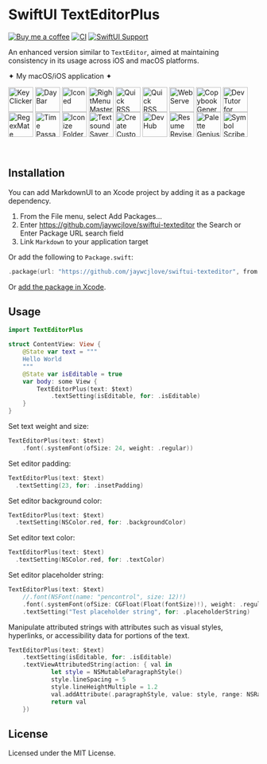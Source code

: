 SwiftUI TextEditorPlus
===

[![Buy me a coffee](https://img.shields.io/badge/Buy%20me%20a%20coffee-048754?logo=buymeacoffee)](https://jaywcjlove.github.io/#/sponsor)
[![CI](https://github.com/jaywcjlove/swiftui-texteditor/actions/workflows/ci.yml/badge.svg)](https://github.com/jaywcjlove/swiftui-texteditor/actions/workflows/ci.yml)
[![SwiftUI Support](https://shields.io/badge/SwiftUI-macOS%20v11%20%7C%20iOS%20v13-green?logo=Swift&style=flat)](https://swiftpackageindex.com/jaywcjlove/swiftui-texteditor)

An enhanced version similar to `TextEditor`, aimed at maintaining consistency in its usage across iOS and macOS platforms.

✦ My macOS/iOS application ✦

<p style="display: inline_block">
    <a target="_blank" href="https://wangchujiang.com/key-clicker/" title="KeyClicker for macOS"><img align="center" alt="KeyClicker" height="50" width="50" src="https://github.com/user-attachments/assets/5a19fcb9-cb81-4855-b4ea-31c604d9612a"></a>
    <a target="_blank" href="https://wangchujiang.com/daybar/" title="DayBar for macOS"><img align="center" alt="DayBar" height="50" width="50" src="https://github.com/user-attachments/assets/b67d4a2e-92e2-4d8c-8c6f-2a1eb3e2fa93"></a>
    <a target="_blank" href="https://wangchujiang.com/iconed/" title="Iconed for macOS"><img align="center" alt="Iconed" height="50" width="50" src="https://github.com/user-attachments/assets/8a35dc7b-4faf-4e2a-9311-f66d6844a896"></a>
    <a target="_blank" href="https://wangchujiang.com/rightmenu-master/" title="RightMenu Master for macOS"><img align="center" alt="RightMenu Master" height="50" width="50" src="https://github.com/user-attachments/assets/39a76541-71bf-4de7-a01c-c62f0557dff5"></a>
    <a target="_blank" href="https://wangchujiang.com/paste-quick/" title="Paste Quick for macOS"><img align="center" alt="Quick RSS" height="50" width="50" src="https://github.com/user-attachments/assets/bdaad5b7-9810-44ce-8f17-8410864465d2"></a>
    <a target="_blank" href="https://wangchujiang.com/quick-rss/" title="Quick RSS for macOS/iOS"><img align="center" alt="Quick RSS" height="50" width="50" src="https://github.com/user-attachments/assets/374106b5-a448-4d1d-9ccb-b04b6bc681ed"></a>
    <a target="_blank" href="https://wangchujiang.com/web-serve/" title="Web Serve for macOS"><img align="center" alt="Web Serve" height="50" width="50" src="https://github.com/user-attachments/assets/e1d9f76f-0f3d-4ba5-8a15-253ee173bb1c"></a>
    <a target="_blank" href="https://wangchujiang.com/copybook-generator/" title="Copybook Generator for macOS/iOS"><img align="center" alt="Copybook Generator" height="50" width="50" src="https://github.com/jaywcjlove/jaywcjlove/assets/1680273/b90e42ff-158b-4534-82ca-5898fd0e8d73"></a>
    <a target="_blank" href="https://wangchujiang.com/devtutor/" title="DevTutor for macOS/iOS"><img align="center" alt="DevTutor for SwiftUI" height="50" width="50" src="https://github.com/jaywcjlove/jaywcjlove/assets/1680273/f15c154d-0192-48eb-8e0e-9e245ffd974a"></a>
    <a target="_blank" href="https://wangchujiang.com/regex-mate/" title="RegexMate for macOS/iOS"><img align="center" alt="RegexMate" height="50" width="50" src="https://github.com/jaywcjlove/jaywcjlove/assets/1680273/aabe5aa9-9a96-4390-8bed-c3e4023d0dea"></a>
    <a target="_blank" href="https://wangchujiang.com/time-passage/" title="Time Passage for macOS/iOS"><img align="center" alt="Time Passage" height="50" width="50" src="https://github.com/jaywcjlove/time-passage/assets/1680273/6f30e429-e6f3-4dbe-9921-a5effe2a05e9"></a>
    <a target="_blank" href="https://wangchujiang.com/IconizeFolder/" title="IconizeFolder for macOS"><img align="center" alt="Iconize Folder" height="50" width="50" src="https://github.com/jaywcjlove/jaywcjlove/assets/1680273/fa9d8b9c-1e51-4ded-877c-fa5b21c47220"></a>
    <a target="_blank" href="https://wangchujiang.com/TextSoundSaver/" title="Textsound Saver for macOS/iOS"><img align="center" alt="Textsound Saver" height="50" width="50" src="https://github.com/jaywcjlove/jaywcjlove/assets/1680273/0595e842-980b-4574-8891-a8ba853a08be"></a>
    <a target="_blank" href="https://wangchujiang.com/create-custom-symbols/" title="Create Custom Symbols for macOS"><img align="center" alt="Create Custom Symbols" height="50" width="50" src="https://github.com/jaywcjlove/jaywcjlove/assets/1680273/8cd022ce-a3f1-4e89-b7c6-6fbd0d4db77c"></a>
    <a target="_blank" href="https://wangchujiang.com/DevHub/" title="DevHub for macOS"><img align="center" alt="DevHub" height="50" width="50" src="https://github.com/user-attachments/assets/4a44a4fd-67ce-430b-af0a-72f18feaa47d"></a>
    <a target="_blank" href="https://wangchujiang.com/ResumeRevise/" title="Resume Revise for macOS"><img align="center" alt="Resume Revise" height="50" width="50" src="https://github.com/jaywcjlove/jaywcjlove/assets/1680273/c9954a20-1905-48de-bdf8-d71837974aa2"></a>
    <a target="_blank" href="https://wangchujiang.com/palette-genius/" title="Palette Genius for macOS"><img align="center" alt="Palette Genius" height="50" width="50" src="https://github.com/jaywcjlove/jaywcjlove/assets/1680273/27340413-d355-45b2-8f6f-6ac37682d957"></a>
    <a target="_blank" href="https://wangchujiang.com/symbol-scribe/" title="Symbol Scribe for macOS"><img align="center" alt="Symbol Scribe" height="50" width="50" src="https://github.com/jaywcjlove/jaywcjlove/assets/1680273/c7249f05-fa70-4def-a1e9-571d5f171fc9"></a>
</p>
<br>

## Installation

You can add MarkdownUI to an Xcode project by adding it as a package dependency.

1. From the File menu, select Add Packages…
2. Enter https://github.com/jaywcjlove/swiftui-texteditor the Search or Enter Package URL search field
3. Link `Markdown` to your application target

Or add the following to `Package.swift`:

```swift
.package(url: "https://github.com/jaywcjlove/swiftui-texteditor", from: "1.0.0")
```

Or [add the package in Xcode](https://developer.apple.com/documentation/xcode/adding-package-dependencies-to-your-app).

## Usage

```swift
import TextEditorPlus

struct ContentView: View {
    @State var text = """
    Hello World
    """
    @State var isEditable = true
    var body: some View {
        TextEditorPlus(text: $text)
            .textSetting(isEditable, for: .isEditable)
    }
}
```

Set text weight and size:

```swift
TextEditorPlus(text: $text)
    .font(.systemFont(ofSize: 24, weight: .regular))
```

Set editor padding:

```swift
TextEditorPlus(text: $text)
  .textSetting(23, for: .insetPadding)
```

Set editor background color:

```swift
TextEditorPlus(text: $text)
  .textSetting(NSColor.red, for: .backgroundColor)
```

Set editor text color:

```swift
TextEditorPlus(text: $text)
  .textSetting(NSColor.red, for: .textColor)
```

Set editor placeholder string:

```swift
TextEditorPlus(text: $text)
    //.font(NSFont(name: "pencontrol", size: 12)!)
    .font(.systemFont(ofSize: CGFloat(Float(fontSize)!), weight: .regular))
    .textSetting("Test placeholder string", for: .placeholderString)
```

Manipulate attributed strings with attributes such as visual styles, hyperlinks, or accessibility data for portions of the text.

```swift
TextEditorPlus(text: $text)
    .textSetting(isEditable, for: .isEditable)
    .textViewAttributedString(action: { val in
            let style = NSMutableParagraphStyle()
            style.lineSpacing = 5
            style.lineHeightMultiple = 1.2
            val.addAttribute(.paragraphStyle, value: style, range: NSRange(location: 0, length: val.length))
            return val
    })
````

## License

Licensed under the MIT License.
